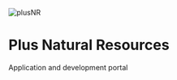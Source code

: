 ![plusNR](https://i.imgur.com/EcZ0S5Q.png)

<h1>Plus Natural Resources</h1>
<p>Application and development portal</p>
